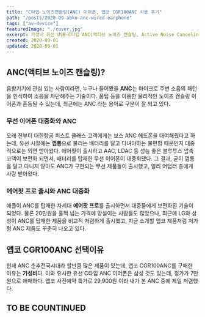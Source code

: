 ```yaml
---
title: "C타입 노이즈캔슬링(ANC) 이어폰, 앱코 CGR100ANC 사용 후기"
path: "/posts/2020-09-abko-anc-wired-earphone"
tags: ["av-device"]
featuredImage: "./cover.jpg"
excerpt: 가성비 유선 USB-C타입 ANC(액티브 노이즈 캔슬링, Active Noise Canceling) 이어폰 사전 예약 구매 및 사용 후기
created: 2020-09-01
updated: 2020-09-01
---
```


## ANC(액티브 노이즈 캔슬링)?
  음향기기에 관심 있는 사람이라면, 누구나 들어봤을 **ANC**는 마이크로 주변 소음의 패턴을 인식하여 소음을 차단해주는 기술이다. 폼팁 등을 이용한 물리적인 노이즈 캔슬링 이어폰과 혼동될 수 있는데, 최근에는 ANC 라는 용어로 구분이 잘 되고 있다.
  
### 무선 이어폰 대중화와 ANC
  오래 전부터 대한항공 퍼스트 클래스 고객에게는 보스 ANC 헤드폰을 대여해줬다고 하는데, 유선 시절에는 **껌통**으로 불리는 배터리를 달고 다녀야하는 불편함 때문인지 대중적으로는 외면 받아왔다. 에어팟이 출시하고 AAC, LDAC 등 성능 좋은 블루투스 압축 코덱이 보편화 되면서, 배터리를 탑재한 무선 이어폰이 대중화됐다. 그 결과, 굳이 껌통을 달고 다니지 않아도 ANC가 구현되는 무선 제품들이 출시했고, 얼리 어덥터 층에게 사랑 받아왔다.
  
### 에어팟 프로 출시와 ANC 대중화
  애플이 ANC를 탑재한 차세대 **에어팟 프로**를 출시하면서 대중들에게 보편화된 기술이 되었다. 물론 20만원을 훌쩍 넘는 가격에 망설이는 사람들도 많았으나, 최근에 LG와 삼성이 ANC를 탑재한 제품을 비교적 저렴하게 출시했고, 지금 소개할 앱코 제품처럼 저가형 ANC 제품도 꾸준히 나오고 있다.

## 앱코 CGR100ANC 선택이유
  현재 ANC 춘추전국시대라 할만큼 많은 제품이 있는데, 앱코 CGR100ANC를 구매한 이유는 **가성비**다. 이와 유사한 유선 C타입 ANC 이어폰은 삼성 것도 있는데, 정가가 7만원으로 애매하다. 앱코 사전예약 특가로 29,900원 이라 내가 본 ANC 중에 제일 저렴했다.

## TO BE COUNTINUED